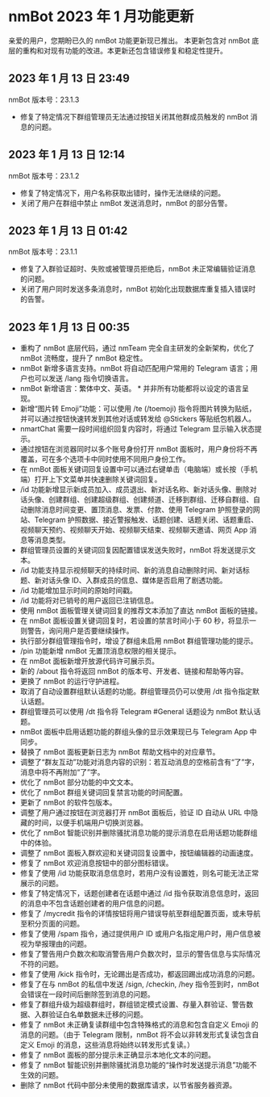 # nmBot 2023 年 1 月功能更新

亲爱的用户，您期盼已久的 nmBot 功能更新现已推出。
本更新包含对 nmBot 底层的重构和对现有功能的改进。本更新还包含错误修复和稳定性提升。

## 2023 年 1 月 13 日 23:49
nmBot 版本号：23.1.3
- 修复了特定情况下群组管理员无法通过按钮关闭其他群成员触发的 nmBot 消息的问题。

## 2023 年 1 月 13 日 12:14
nmBot 版本号：23.1.2
- 修复了特定情况下，用户名称获取出错时，操作无法继续的问题。
- 关闭了用户在群组中禁止 nmBot 发送消息时，nmBot 的部分告警。

## 2023 年 1 月 13 日 01:42
nmBot 版本号：23.1.1
- 修复了入群验证超时、失败或被管理员拒绝后，nmBot 未正常编辑验证消息的问题。
- 关闭了用户同时发送多条消息时，nmBot 初始化出现数据库重复插入错误时的告警。

## 2023 年 1 月 13 日 00:35
- 重构了 nmBot 底层代码，通过 nmTeam 完全自主研发的全新架构，优化了 nmBot 流畅度，提升了 nmBot 稳定性。
- nmBot 新增多语言支持。nmBot 将自动匹配用户常用的 Telegram 语言；用户也可以发送 /lang 指令切换语言。
- nmBot 新增语言：繁体中文、英语。
  \* 并非所有功能都将以设定的语言呈现。
- 新增“图片转 Emoji”功能：可以使用 /te (/toemoji) 指令将图片转换为贴纸，并可以通过按钮快速转发到其他对话或转发给 @Stickers 等贴纸包机器人。
- nmartChat 需要一段时间组织回复内容时，将通过 Telegram 显示输入状态提示。
- 通过按钮在浏览器同时以多个账号身份打开 nmBot 面板时，用户身份将不再覆盖，可在多个选项卡中同时使用不同用户身份工作。
- 在 nmBot 面板关键词回复设置中可以通过右键单击（电脑端）或长按（手机端）打开上下文菜单并快速删除关键词回复。
- /id 功能新增显示新成员加入、成员退出、新对话名称、新对话头像、删除对话头像、创建群组、创建超级群组、创建频道、迁移到群组、迁移自群组、自动删除消息时间变更、置顶消息、发票、付款、使用 Telegram 护照登录的网站、Telegram 护照数据、接近警报触发、话题创建、话题关闭、话题重启、视频聊天预约、视频聊天开始、视频聊天结束、视频聊天邀请、网页 App 消息等消息类型。
- 群组管理员设置的关键词回复因配置错误发送失败时，nmBot 将发送提示文本。
- /id 功能支持显示视频聊天的持续时间、新的消息自动删除时间、新对话标题、新对话头像 ID、入群成员的信息、媒体是否启用了剧透功能。
- /id 功能增加显示时间的原始时间戳。
- /id 功能将对已销号的用户返回已注销信息。
- 使用 nmBot 面板管理关键词回复的推荐文本添加了直达 nmBot 面板的链接。
- 在 nmBot 面板设置关键词回复时，若设置的禁言时间小于 60 秒，将显示一则警告，询问用户是否要继续操作。
- 执行部分群组管理指令时，增设了群组未启用 nmBot 群组管理功能的提示。
- /pin 功能新增 nmBot 无置顶消息权限的相关提示。
- 在 nmBot 面板新增开放源代码许可展示页。
- 新的 /about 指令将返回 nmBot 的版本号、开发者、链接和帮助等内容。
- 更换了 nmBot 的运行守护进程。
- 取消了自动设置群组默认话题的功能。群组管理员仍可以使用 /dt 指令指定默认话题。
- 群组管理员可以使用 /dt 指令将 Telegram #General 话题设为 nmBot 默认话题。
- nmBot 面板中启用话题功能的群组头像的显示效果现已与 Telegram App 中同步。
- 替换了 nmBot 面板更新日志为 nmBot 帮助文档中的对应章节。
- 调整了“群友互动”功能对消息内容的识别：若互动消息的空格前含有“了”字，消息中将不再附加“了”字。 
- 优化了 nmBot 部分功能的中文文本。
- 优化了 nmBot 群组关键词回复禁言功能的时间配置。
- 更新了 nmBot 的软件包版本。
- 调整了用户通过按钮在浏览器打开 nmBot 面板后，验证 ID 自动从 URL 中隐藏的时间，以便手机端用户切换浏览器。
- 优化了 nmBot 智能识别并删除骚扰消息功能的提示消息在启用话题功能群组中的体验。
- 调整了 nmBot 面板入群欢迎和关键词回复设置中，按钮编辑器的动画速度。
- 修复了 nmBot 欢迎消息按钮中的部分图标错误。
- 修复了使用 /id 功能获取消息信息时，若用户没有设置姓，则名可能无法正常展示的问题。
- 修复了特定情况下，话题创建者在话题中通过 /id 指令获取消息信息时，返回的消息中不包含话题创建者的用户信息的问题。
- 修复了 /mycredit 指令的详情按钮将用户错误导航至群组配置页面，或未导航至积分页面的问题。
- 修复了使用 /spam 指令，通过提供用户 ID 或用户名指定用户时，用户信息被视为举报理由的问题。
- 修复了警告用户负数次和取消警告用户负数次时，显示的警告信息与实际情况不符的问题。
- 修复了使用 /kick 指令时，无论踢出是否成功，都返回踢出成功消息的问题。
- 修复了在与 nmBot 的私信中发送 /sign, /checkin, /hey 指令签到时，nmBot 会错误在一段时间后删除签到消息的问题。
- 修复了群组升级为超级群组时，群组锁定模式设置、存量入群验证、警告数据、入群验证白名单数据未迁移的问题。
- 修复了 nmBot 未正确复读群组中包含特殊格式的消息和包含自定义 Emoji 的消息的问题。（由于 Telegram 限制，nmBot 将不会以非转发形式复读包含自定义 Emoji 的消息，这些消息将始终以转发形式复读。）
- 修复了 nmBot 面板的部分提示未正确显示本地化文本的问题。
- 修复了 nmBot 智能识别并删除骚扰消息功能的“操作时发送提示消息”功能不生效的问题。
- 删除了 nmBot 代码中部分未使用的数据库请求，以节省服务器资源。